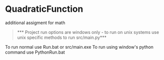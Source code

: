 # QuadraticFunction
additional assigment for math

> *** Project run options are windows only - to run on unix systems use unix specific methods to run src/main.py***

To run normal use Run.bat or src/main.exe
To run using window's python command use PythonRun.bat
